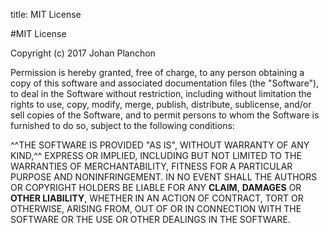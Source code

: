 title: MIT License

#MIT License

Copyright (c) 2017 Johan Planchon

Permission is hereby granted, free of charge, to any person obtaining a copy of this software and associated documentation files (the "Software"), to deal in the Software without restriction, including without limitation the rights to use, copy, modify, merge, publish, distribute, sublicense, and/or sell copies of the Software, and to permit persons to whom the Software is furnished to do so, subject to the following conditions:

^^THE SOFTWARE IS PROVIDED "AS IS", WITHOUT WARRANTY OF ANY KIND,^^ EXPRESS OR IMPLIED, INCLUDING BUT NOT LIMITED TO THE WARRANTIES OF MERCHANTABILITY, FITNESS FOR A PARTICULAR PURPOSE AND NONINFRINGEMENT. IN NO EVENT SHALL THE AUTHORS OR COPYRIGHT HOLDERS BE LIABLE FOR ANY **CLAIM**, **DAMAGES** OR **OTHER LIABILITY**, WHETHER IN AN ACTION OF CONTRACT, TORT OR OTHERWISE, ARISING FROM, OUT OF OR IN CONNECTION WITH THE SOFTWARE OR THE USE OR OTHER DEALINGS IN THE SOFTWARE.
